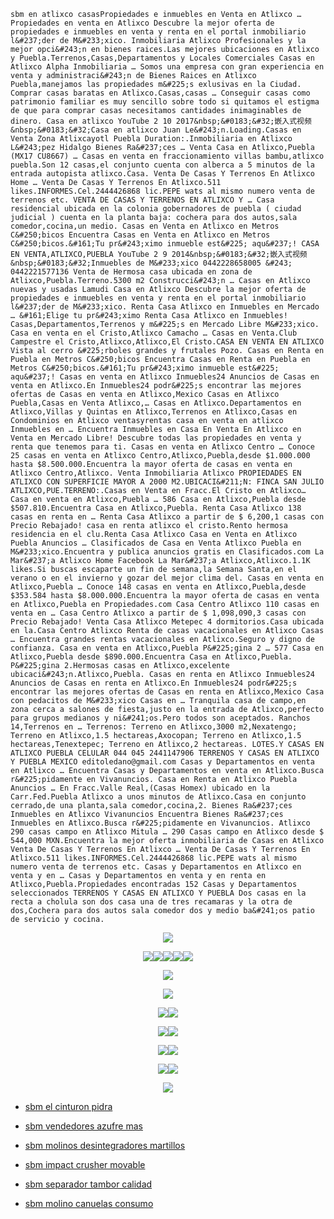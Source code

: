 
```
sbm en atlixco casasPropiedades e inmuebles en Venta en Atlixco … Propiedades en venta en Atlixco Descubre la mejor oferta de propiedades e inmuebles en venta y renta en el portal inmobiliario l&#237;der de M&#233;xico. Inmobiliaria Atlixco Profesionales y la mejor opci&#243;n en bienes raices.Las mejores ubicaciones en Atlixco y Puebla.Terrenos,Casas,Departamentos y Locales Comerciales Casas en Atlixco Alpha Inmobiliaria … Somos una empresa con gran experiencia en venta y administraci&#243;n de Bienes Raices en Atlixco Puebla,manejamos las propiedades m&#225;s exlusivas en la Ciudad. Comprar casas baratas en Atlixco.Casas,casas … Conseguir casas como patrimonio familiar es muy sencillo sobre todo si quitamos el estigma de que para comprar casas necesitamos cantidades inimaginables de dinero. Casa en atlixco YouTube 2 10 2017&nbsp;&#0183;&#32;嵌入式视频&nbsp;&#0183;&#32;Casa en atlixco Juan Le&#243;n.Loading.Casas en Venta Zona Atlixcayotl Puebla Duration:.Inmobiliaria en Atlixco L&#243;pez Hidalgo Bienes Ra&#237;ces … Venta Casa en Atlixco,Puebla (MX17 CU8667) … Casas en venta en fraccionamiento villas bambu,atlixco puebla.Son 12 casas,el conjunto cuenta con alberca a 5 minutos de la entrada autopista atlixco.Casa. Venta De Casas Y Terrenos En Atlixco Home … Venta De Casas Y Terrenos En Atlixco.511 likes.INFORMES.Cel.2444426868 lic.PEPE wats al mismo numero venta de terrenos etc. VENTA DE CASAS Y TERRENOS EN ATLIXCO Y … Casa residencial ubicada en la colonia gobernadores de puebla ( ciudad judicial ) cuenta en la planta baja: cochera para dos autos,sala comedor,cocina,un medio. Casas en Venta en Atlixco en Metros C&#250;bicos Encuentra Casas en Venta en Atlixco en Metros C&#250;bicos.&#161;Tu pr&#243;ximo inmueble est&#225; aqu&#237;! CASA EN VENTA,ATLIXCO,PUEBLA YouTube 2 9 2014&nbsp;&#0183;&#32;嵌入式视频&nbsp;&#0183;&#32;Inmuebles de M&#233;xico 0442228658005 &#243; 0442221577136 Venta de Hermosa casa ubicada en zona de Atlixco,Puebla.Terreno.5300 m2 Construcci&#243;n … Casas en Atlixco nuevas y usadas Lamudi Casa en Atlixco Descubre la mejor oferta de propiedades e inmuebles en venta y renta en el portal inmobiliario l&#237;der de M&#233;xico. Renta Casa Atlixco en Inmuebles en Mercado … &#161;Elige tu pr&#243;ximo Renta Casa Atlixco en Inmuebles! Casas,Departamentos,Terrenos y m&#225;s en Mercado Libre M&#233;xico. Casa en venta en el Cristo,Atlixco Camacho … Casas en Venta.Club Campestre el Cristo,Atlixco,Atlixco,El Cristo.CASA EN VENTA EN ATLIXCO Vista al cerro &#225;rboles grandes y frutales Pozo. Casas en Renta en Puebla en Metros C&#250;bicos Encuentra Casas en Renta en Puebla en Metros C&#250;bicos.&#161;Tu pr&#243;ximo inmueble est&#225; aqu&#237;! Casas en venta en Atlixco Inmuebles24 Anuncios de Casas en venta en Atlixco.En Inmuebles24 podr&#225;s encontrar las mejores ofertas de Casas en venta en Atlixco,Mexico Casas en Atlixco Puebla,Casas en Venta Atlixco,… Casas en Atlixco.Departamentos en Atlixco,Villas y Quintas en Atlixco,Terrenos en Atlixco,Casas en Condominios en Atlixco ventasyrentas casa en venta en atlixco Inmuebles en … Encuentra Inmuebles en Casa En Venta En Atlixco en Venta en Mercado Libre! Descubre todas las propiedades en venta y renta que tenemos para ti. Casas en venta en Atlixco Centro … Conoce 25 casas en venta en Atlixco Centro,Atlixco,Puebla,desde $1.000.000 hasta $8.500.000.Encuentra la mayor oferta de casas en venta en Atlixco Centro,Atlixco. Venta Inmobiliaria Atlixco PROPIEDADES EN ATLIXCO CON SUPERFICIE MAYOR A 2000 M2.UBICACI&#211;N: FINCA SAN JULIO ATLIXCO,PUE.TERRENO:.Casas en Venta en Fracc.El Cristo en Atlixco… Casa en venta en Atlixco,Puebla … 586 Casa en Atlixco,Puebla desde $507.810.Encuentra Casa en Atlixco,Puebla. Renta Casa Atlixco 138 casas en renta en … Renta Casa Atlixco a partir de $ 6,200,1 casas con Precio Rebajado! casa en renta atlixco el cristo.Rento hermosa residencia en el clu.Renta Casa Atlixco Casa en Venta en Atlixco Puebla Anuncios … Clasificados de Casa en Venta Atlixco Puebla en M&#233;xico.Encuentra y publica anuncios gratis en Clasificados.com La Mar&#237;a Atlixco Home Facebook La Mar&#237;a Atlixco,Atlixco.1.1K likes.Si buscas escaparte un fin de semana,la Semana Santa,en el verano o en el invierno y gozar del mejor clima del. Casas en venta en Atlixco,Puebla … Conoce 148 casas en venta en Atlixco,Puebla,desde $353.584 hasta $8.000.000.Encuentra la mayor oferta de casas en venta en Atlixco,Puebla en Propiedades.com Casa Centro Atlixco 110 casas en venta en … Casa Centro Atlixco a partir de $ 1,098,090,3 casas con Precio Rebajado! Venta Casa Atlixco Metepec 4 dormitorios.Casa ubicada en la.Casa Centro Atlixco Renta de casas vacacionales en Atlixco Casas … Encuentra grandes rentas vacacionales en Atlixco.Seguro y digno de confianza. Casa en venta en Atlixco,Puebla P&#225;gina 2 … 577 Casa en Atlixco,Puebla desde $890.000.Encuentra Casa en Atlixco,Puebla. P&#225;gina 2.Hermosas casas en Atlixco,excelente ubicaci&#243;n.Atlixco,Puebla. Casas en renta en Atlixco Inmuebles24 Anuncios de Casas en renta en Atlixco.En Inmuebles24 podr&#225;s encontrar las mejores ofertas de Casas en renta en Atlixco,Mexico Casa con pedacitos de M&#233;xico Casas en … Tranquila casa de campo,en zona cerca a salones de fiesta,justo en la entrada de Atlixco,perfecto para grupos medianos y ni&#241;os.Pero todos son aceptados. Ranchos 14,Terrenos en … Terrenos: Terreno en Atlixco,3000 m2,Nexatengo; Terreno en Atlixco,1.5 hectareas,Axocopan; Terreno en Atlixco,1.5 hectareas,Tenextepec; Terreno en Atlixco,2 hectareas. LOTES.Y CASAS EN ATLIXCO PUEBLA CELULAR 044 045 2441147906 TERRENOS Y CASAS EN ATLIXCO Y PUEBLA MEXICO editoledano@gmail.com Casas y Departamentos en venta en Atlixco … Encuentra Casas y Departamentos en venta en Atlixco.Busca r&#225;pidamente en Vivanuncios. Casa en Renta en Atlixco Puebla Anuncios … En Fracc.Valle Real,(Casas Homex) ubicado en la Carr.Fed.Puebla Atlixco a unos minutos de Atlixco.Casa en conjunto cerrado,de una planta,sala comedor,cocina,2. Bienes Ra&#237;ces Inmuebles en Atlixco Vivanuncios Encuentra Bienes Ra&#237;ces Inmuebles en Atlixco.Busca r&#225;pidamente en Vivanuncios. Atlixco 290 casas campo en Atlixco Mitula … 290 Casas campo en Atlixco desde $ 544,000 MXN.Encuentra la mejor oferta inmobiliaria de Casas en Atlixco Venta De Casas Y Terrenos En Atlixco … Venta De Casas Y Terrenos En Atlixco.511 likes.INFORMES.Cel.2444426868 lic.PEPE wats al mismo numero venta de terrenos etc. Casas y Departamentos en Atlixco en venta y en … Casas y Departamentos en venta y en renta en Atlixco,Puebla.Propiedades encontradas 152 Casas y Departamentos seleccionados TERRENOS Y CASAS EN ATLIXCO Y PUEBLA Dos casas en la recta a cholula son dos casa una de tres recamaras y la otra de dos,Cochera para dos autos sala comedor dos y medio ba&#241;os patio de servicio y cocina. 
```

<div align="center">

<a href="https://es-crusher.shibang-china.com/github&k=sbm+en+atlixco+casas"><img src="https://static.shibang-china.com/es/crusher/logo.jpg"></a>

<a href="https://es-crusher.shibang-china.com/github&k=sbm+en+atlixco+casas"><img src="https://static.shibang-china.com/es/crusher/index.jpg"></a><a href="https://es-crusher.shibang-china.com/material.htmlgithub&k=sbm+en+atlixco+casas"><img src="https://static.shibang-china.com/es/crusher/material.jpg"></a><a href="https://es-crusher.shibang-china.com/application.htmlgithub&k=sbm+en+atlixco+casas"><img src="https://static.shibang-china.com/es/crusher/application.jpg"></a><a href="https://es-crusher.shibang-china.com/aboutus.htmlgithub&k=sbm+en+atlixco+casas"><img src="https://static.shibang-china.com/es/crusher/aboutus.jpg"></a><a href="https://es-crusher.shibang-china.com/contact.htmlgithub&k=sbm+en+atlixco+casas"><img src="https://static.shibang-china.com/es/crusher/contact.jpg"></a>

<a href="https://es-crusher.shibang-china.com/github&k=sbm+en+atlixco+casas"><img src="https://static.shibang-china.com/es/crusher/banner.jpg"></a>

<a href="https://swt.shibang-china.com/github&k=sbm+en+atlixco+casas"><img src="https://static.shibang-china.com/es/crusher/text.jpg"></a>

<a href="https://swt.shibang-china.com/github&k=sbm+en+atlixco+casas"><img src="https://static.shibang-china.com/es/crusher/chat.jpg"></a><a href="https://es-crusher.shibang-china.com/contact.htmlgithub&k=sbm+en+atlixco+casas"><img src="https://static.shibang-china.com/es/crusher/message.jpg"></a>

<a href="https://es-crusher.shibang-china.com/products/pe.htmlgithub&k=sbm+en+atlixco+casas"><img src="https://static.shibang-china.com/es/crusher/pe.jpg"></a><a href="https://es-crusher.shibang-china.com/products/pf.htmlgithub&k=sbm+en+atlixco+casas"><img src="https://static.shibang-china.com/es/crusher/pf.jpg"></a>

<a href="https://es-crusher.shibang-china.com/products/hpt.htmlgithub&k=sbm+en+atlixco+casas"><img src="https://static.shibang-china.com/es/crusher/hpt.jpg"></a><a href="https://es-crusher.shibang-china.com/products/vsi.htmlgithub&k=sbm+en+atlixco+casas"><img src="https://static.shibang-china.com/es/crusher/vsi.jpg"></a>

<a href="https://es-crusher.shibang-china.com/products/klv.htmlgithub&k=sbm+en+atlixco+casas"><img src="https://static.shibang-china.com/es/crusher/klv.jpg"></a><a href="https://es-crusher.shibang-china.com/products/portable.htmlgithub&k=sbm+en+atlixco+casas"><img src="https://static.shibang-china.com/es/crusher/portable.jpg"></a>

<a href="https://swt.shibang-china.com/github&k=sbm+en+atlixco+casas"><img src="https://static.shibang-china.com/es/crusher/case.jpg"></a>

</div>


* [sbm el cinturon pidra](sbm%20el%20cinturon%20pidra.md)

* [sbm vendedores azufre mas](sbm%20vendedores%20azufre%20mas.md)

* [sbm molinos desintegradores martillos](sbm%20molinos%20desintegradores%20martillos.md)

* [sbm impact crusher movable](sbm%20impact%20crusher%20movable.md)

* [sbm separador tambor calidad](sbm%20separador%20tambor%20calidad.md)

* [sbm molino canuelas consumo](sbm%20molino%20canuelas%20consumo.md)